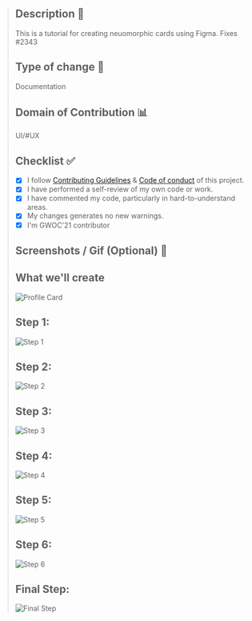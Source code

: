 > ## Description 📜
> This is a tutorial for creating neuomorphic cards using Figma. Fixes #2343
> 
> ## Type of change 📝
> Documentation
>
> ## Domain of Contribution 📊
> UI/#UX
> 
> ## Checklist ✅
> * [x]  I follow [Contributing Guidelines](https://github.com/girlscript/winter-of-contributing/blob/main/.github/CONTRIBUTING.md) & [Code of conduct](https://github.com/girlscript/winter-of-contributing/blob/main/.github/CODE_OF_CONDUCT.md) of this project.
> * [x]  I have performed a self-review of my own code or work.
> * [x]  I have commented my code, particularly in hard-to-understand areas.
> * [x]  My changes generates no new warnings.
> * [x]  I'm GWOC'21 contributor
> 
> ## Screenshots / Gif (Optional) 📸
> ## What we'll create<br>
> ![Profile Card](https://user-images.githubusercontent.com/65614117/135340328-4b4e9fc4-dc7a-4a0e-bfcd-6d37d3e13c25.png)
> <br>
> ## <b>Step 1:</b><br>
> ![Step 1](https://user-images.githubusercontent.com/65614117/135339117-a13ca2ec-a2c3-461b-bac7-cdc5841facc7.png)
> <br>
> ## <b>Step 2:</b><br>
> ![Step 2](https://user-images.githubusercontent.com/65614117/135339250-28e2b356-83eb-42d7-9889-87f68b6c29ef.png)
> <br>
> ## <b>Step 3:</b><br>
> ![Step 3](https://user-images.githubusercontent.com/65614117/135339692-61e10049-26d8-4905-aa79-4bd1cbf4db51.png)
> <br>
> ## <b>Step 4:</b><br>
> ![Step 4](https://user-images.githubusercontent.com/65614117/135340106-b63aebb5-9222-41fb-9e99-9ad9be15376c.png)
> <br>
> ## <b>Step 5:</b><br>
> ![Step 5](https://user-images.githubusercontent.com/65614117/135340158-0ab69cb5-d933-4d1b-83f2-a1b429269aff.png)
> <br>
> ## <b>Step 6:</b><br>
> ![Step 6](https://user-images.githubusercontent.com/65614117/135340188-e42ed1ae-9bae-4ace-b9cb-6ede196ab8d4.png)
> <br>
> ## <b>Final Step:</b><br>
> ![Final Step](https://user-images.githubusercontent.com/65614117/135340244-6900bf1d-11e0-48db-954b-4b29592aba40.png)


